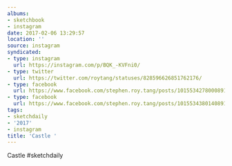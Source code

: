 ```yaml
---
albums:
- sketchbook
- instagram
date: 2017-02-06 13:29:57
location: ''
source: instagram
syndicated:
- type: instagram
  url: https://instagram.com/p/BQK_-KVFni0/
- type: twitter
  url: https://twitter.com/roytang/statuses/828596626851762176/
- type: facebook
  url: https://www.facebook.com/stephen.roy.tang/posts/10155342780008912:1
- type: facebook
  url: https://www.facebook.com/stephen.roy.tang/posts/10155343801408912
tags:
- sketchdaily
- '2017'
- instagram
title: 'Castle '
---
```


Castle #sketchdaily